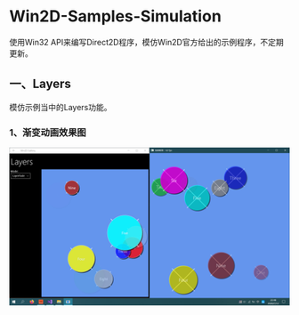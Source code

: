 # Win2D-Samples-Simulation
使用Win32 API来编写Direct2D程序，模仿Win2D官方给出的示例程序，不定期更新。

## 一、Layers
模仿示例当中的Layers功能。

### 1、渐变动画效果图
![截图](Layers\Layers.png)